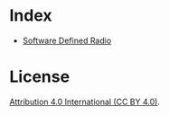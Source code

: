 # Index

* [Software Defined Radio](./sdr)

# License
[Attribution 4.0 International (CC BY 4.0)](https://creativecommons.org/licenses/by/4.0/).

